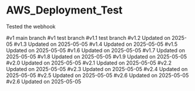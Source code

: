 # AWS_Deployment_Test


Tested the webhook

#v1 main branch
#v1 test branch
#v1.1 test branch
#v1.2 Updated on 2025-05
#v1.3 Updated on 2025-05-05
#v1.4 Updated on 2025-05-05
#v1.5 Updated on 2025-05-05
#v1.6 Updated on 2025-05-05
#v1.7 Updated on 2025-05-05
#v1.8 Updated on 2025-05-05
#v1.9 Updated on 2025-05-05
#v2.0 Updated on 2025-05-05
#v2.1 Updated on 2025-05-05
#v2.2 Updated on 2025-05-05
#v2.3 Updated on 2025-05-05
#v2.4 Updated on 2025-05-05
#v2.5 Updated on 2025-05-05
#v2.6 Updated on 2025-05-05
#v2.6 Updated on 2025-05-05

